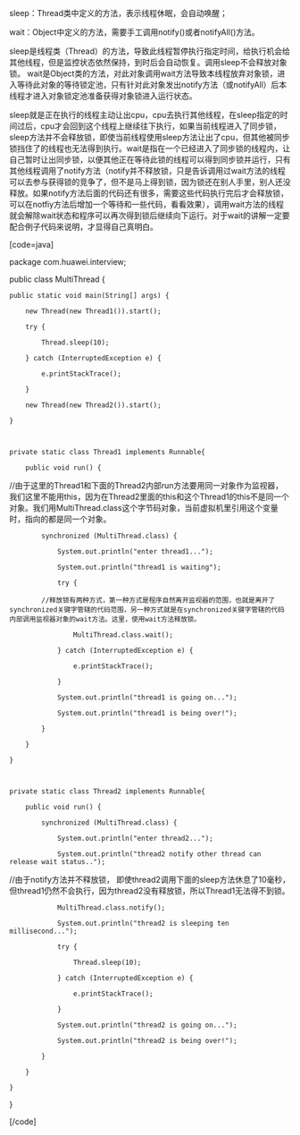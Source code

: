 sleep：Thread类中定义的方法，表示线程休眠，会自动唤醒；
wait：Object中定义的方法，需要手工调用notify()或者notifyAll()方法。
sleep是线程类（Thread）的方法，导致此线程暂停执行指定时间，给执行机会给其他线程，但是监控状态依然保持，到时后会自动恢复。调用sleep不会释放对象锁。 wait是Object类的方法，对此对象调用wait方法导致本线程放弃对象锁，进入等待此对象的等待锁定池，只有针对此对象发出notify方法（或notifyAll）后本线程才进入对象锁定池准备获得对象锁进入运行状态。
sleep就是正在执行的线程主动让出cpu，cpu去执行其他线程，在sleep指定的时间过后，cpu才会回到这个线程上继续往下执行，如果当前线程进入了同步锁，sleep方法并不会释放锁，即使当前线程使用sleep方法让出了cpu，但其他被同步锁挡住了的线程也无法得到执行。wait是指在一个已经进入了同步锁的线程内，让自己暂时让出同步锁，以便其他正在等待此锁的线程可以得到同步锁并运行，只有其他线程调用了notify方法（notify并不释放锁，只是告诉调用过wait方法的线程可以去参与获得锁的竞争了，但不是马上得到锁，因为锁还在别人手里，别人还没释放。如果notify方法后面的代码还有很多，需要这些代码执行完后才会释放锁，可以在notfiy方法后增加一个等待和一些代码，看看效果），调用wait方法的线程就会解除wait状态和程序可以再次得到锁后继续向下运行。对于wait的讲解一定要配合例子代码来说明，才显得自己真明白。
[code=java]
package com.huawei.interview;
public class MultiThread {
	public static void main(String[] args) {
		new Thread(new Thread1()).start();
		try {
			Thread.sleep(10);
		} catch (InterruptedException e) {
			e.printStackTrace();
		}
		new Thread(new Thread2()).start();		
	}
	
	private static class Thread1 implements Runnable{
		public void run() {
//由于这里的Thread1和下面的Thread2内部run方法要用同一对象作为监视器，我们这里不能用this，因为在Thread2里面的this和这个Thread1的this不是同一个对象。我们用MultiThread.class这个字节码对象，当前虚拟机里引用这个变量时，指向的都是同一个对象。
			synchronized (MultiThread.class) {
				System.out.println("enter thread1...");		
				System.out.println("thread1 is waiting");
				try {
			//释放锁有两种方式，第一种方式是程序自然离开监视器的范围，也就是离开了synchronized关键字管辖的代码范围，另一种方式就是在synchronized关键字管辖的代码内部调用监视器对象的wait方法。这里，使用wait方法释放锁。
					MultiThread.class.wait();
				} catch (InterruptedException e) {
					e.printStackTrace();
				}
				System.out.println("thread1 is going on...");
				System.out.println("thread1 is being over!");	
			}
		}	
	}
	
	private static class Thread2 implements Runnable{
		public void run() {
			synchronized (MultiThread.class) {
				System.out.println("enter thread2...");	
				System.out.println("thread2 notify other thread can release wait status..");
//由于notify方法并不释放锁， 即使thread2调用下面的sleep方法休息了10毫秒，但thread1仍然不会执行，因为thread2没有释放锁，所以Thread1无法得不到锁。

				MultiThread.class.notify();
				System.out.println("thread2 is sleeping ten millisecond...");
				try {
					Thread.sleep(10);
				} catch (InterruptedException e) {
					e.printStackTrace();
				}	
				System.out.println("thread2 is going on...");
				System.out.println("thread2 is being over!");	
			}
		}	
	}	
}
[/code]